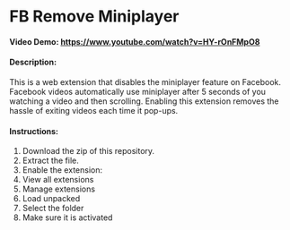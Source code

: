 # FB Remove Miniplayer

#### Video Demo: <https://www.youtube.com/watch?v=HY-rOnFMpO8>

#### Description:

This is a web extension that disables the miniplayer feature on Facebook. Facebook videos automatically use miniplayer after 5 seconds of you watching a video and then scrolling. Enabling this extension removes the hassle of exiting videos each time it pop-ups.

#### Instructions:

1. Download the zip of this repository.
2. Extract the file.
3. Enable the extension:
  1. View all extensions
  2. Manage extensions
  3. Load unpacked
  4. Select the folder 
  5. Make sure it is activated
